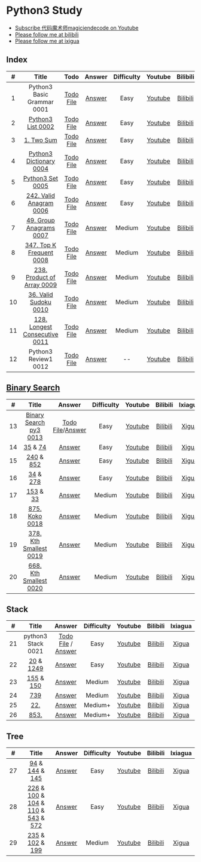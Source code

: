 # Python3 Study

- [Subscribe 代码魔术师magiciendecode on Youtube](https://www.youtube.com/channel/UCERe5JqcmPtyo3dzX94by1g?sub_confirmation=1)
- [Please follow me at bilibili](https://space.bilibili.com/520811931)
- [Please follow me at ixigua](https://www.ixigua.com/home/105169725727/)

## Index

| # | Title | Todo | Answer | Difficulty | Youtube | Bilibili | Ixiagua |
|:---:|:---:|:---:|:---:|:---:|:---:|:---:|:---:|
|1|Python3 Basic Grammar 0001|[Todo File](https://github.com/MagicienDeCode/py3_interview/blob/master/basic_grammar/basic.py)|[Answer](https://github.com/MagicienDeCode/py3_interview/blob/master/basic_grammar/basic_answer.py)|Easy|[Youtube](https://www.youtube.com/watch?v=Pmlqcl_Ggkc)|[Bilibili](https://www.bilibili.com/video/BV1wN4y1H7hR)|[Xigua](https://www.ixigua.com/i7335974016466813492)|
|2|[Python3 List 0002]()|[Todo File](https://github.com/MagicienDeCode/py3_interview/blob/master/basic_grammar/list.py)|[Answer](https://github.com/MagicienDeCode/py3_interview/blob/master/basic_grammar/list_answer.py)|Easy|[Youtube](https://www.youtube.com/watch?v=veHJaKzCsIM)|[Bilibili](https://www.bilibili.com/video/BV1WZ421m778)|[Xigua](https://www.ixigua.com/i7335998126400274979)|
|3|[1. Two Sum](https://leetcode.com/problems/two-sum/)|[Todo File](https://github.com/MagicienDeCode/py3_interview/blob/master/basic_grammar/two_sum.py)|[Answer](https://github.com/MagicienDeCode/py3_interview/blob/master/basic_grammar/two_sum_answer.py)|Easy|[Youtube](https://www.youtube.com/watch?v=BmOdXfdeG-o)|[Bilibili](https://www.bilibili.com/video/BV1Ny421a7nP)|[Xigua](https://www.ixigua.com/i7336100737191477786)|
|4|[Python3 Dictionary 0004](https://leetcode.com/problems/two-sum/description/)|[Todo File](https://github.com/MagicienDeCode/py3_interview/blob/master/basic_grammar/dictionary.py)|[Answer](https://github.com/MagicienDeCode/py3_interview/blob/master/basic_grammar/dictionary_answer.py)|Easy|[Youtube](https://www.youtube.com/watch?v=uvgBSPHqeCI)|[Bilibili](https://www.bilibili.com/video/BV1Z1421f7d9)|[Xigua](https://www.ixigua.com/i7336695129979224628)|
|5|[Python3 Set 0005](https://leetcode.com/problems/contains-duplicate/description/)|[Todo File](https://github.com/MagicienDeCode/py3_interview/blob/master/basic_grammar/set.py)|[Answer](https://github.com/MagicienDeCode/py3_interview/blob/master/basic_grammar/set_answer.py)|Easy|[Youtube](https://www.youtube.com/watch?v=L-GdKH3JtNw)|[Bilibili](https://www.bilibili.com/video/BV1nK421k7zn)|[Xigua](https://www.ixigua.com/i7336707631496561190)|
|6|[242. Valid Anagram 0006](https://leetcode.com/problems/valid-anagram/description/)|[Todo File](https://github.com/MagicienDeCode/py3_interview/blob/master/basic_grammar/list/242valid_anagram.py)|[Answer](https://github.com/MagicienDeCode/py3_interview/blob/master/basic_grammar/list/242valid_anagram_answer.py)|Easy|[Youtube](https://www.youtube.com/watch?v=r9SZajvQIiI)|[Bilibili](https://www.bilibili.com/video/BV1Xt42187TX)|[Xigua](https://www.ixigua.com/i7337081461045985811)|
|7|[49. Group Anagrams 0007](https://leetcode.com/problems/group-anagrams/description/)|[Todo File](https://github.com/MagicienDeCode/py3_interview/blob/master/basic_grammar/list/49group_anagrams.py)|[Answer](https://github.com/MagicienDeCode/py3_interview/blob/master/basic_grammar/list/49group_anagrams_answer.py)|Medium|[Youtube](https://www.youtube.com/watch?v=-7WpUpmp6N4)|[Bilibili](https://www.bilibili.com/video/BV1Qj421D7RD)|[Xigua](https://www.ixigua.com/i7337102157625328179)|
|8|[347. Top K Frequent 0008](https://leetcode.com/problems/top-k-frequent-elements/description/)|[Todo File](https://github.com/MagicienDeCode/py3_interview/blob/master/basic_grammar/list/347top_k_frequent_elements.py)|[Answer](https://github.com/MagicienDeCode/py3_interview/blob/master/basic_grammar/list/347top_k_frequent_elements_answer.py)|Medium|[Youtube](https://www.youtube.com/watch?v=cuLdM1k7gBU)|[Bilibili](https://www.bilibili.com/video/BV18J4m1s7Pi)|[Xigua](https://www.ixigua.com/i7337801325943620137)|
|9|[238. Product of Array 0009](https://leetcode.com/problems/product-of-array-except-self/description/)|[Todo File](https://github.com/MagicienDeCode/py3_interview/blob/master/basic_grammar/list/238product_of_array_except_self.py)|[Answer](https://github.com/MagicienDeCode/py3_interview/blob/master/basic_grammar/list/238product_of_array_except_self_answer.py)|Medium|[Youtube](https://www.youtube.com/watch?v=KoFS5Ef4hXk)|[Bilibili](https://www.bilibili.com/video/BV1kx4y1y7i9)|[Xigua](https://www.ixigua.com/i7338189112328847912)|
|10|[36. Valid Sudoku 0010](https://leetcode.com/problems/valid-sudoku/description/)|[Todo File](https://github.com/MagicienDeCode/py3_interview/blob/master/basic_grammar/list/36valid_sudoku.py)|[Answer](https://github.com/MagicienDeCode/py3_interview/blob/master/basic_grammar/list/36valid_sudoku_answer.py)|Medium|[Youtube](https://www.youtube.com/watch?v=eIzb4N1SYYE)|[Bilibili](https://www.bilibili.com/video/BV1Bx4y1y7fX)|[Xigua](https://www.ixigua.com/i7338557475588669964)|
|11|[128. Longest Consecutive 0011](https://leetcode.com/problems/longest-consecutive-sequence/description/)|[Todo File](https://github.com/MagicienDeCode/py3_interview/blob/master/basic_grammar/list/128longest_consecutive_sequence.py)|[Answer](https://github.com/MagicienDeCode/py3_interview/blob/master/basic_grammar/list/128longest_consecutive_sequence_answer.py)|Medium|[Youtube](https://www.youtube.com/watch?v=IwSGuK82hkg)|[Bilibili](https://www.bilibili.com/video/BV1gC411x7Wg)|[Xigua](https://www.ixigua.com/i7338930904477696531)|
|12|Python3 Review1 0012|[Todo File](https://github.com/MagicienDeCode/py3_interview/blob/master/basic_grammar/review1.py)|[Answer](https://github.com/MagicienDeCode/py3_interview/blob/master/basic_grammar/review1_answer.py)|--|[Youtube](https://www.youtube.com/watch?v=uhtb_AChMac)|[Bilibili](https://www.bilibili.com/video/BV1RW421A7c5)|[Xigua](https://www.ixigua.com/i7339609071881814579)|


## [Binary Search](https://github.com/MagicienDeCode/py3_interview/blob/master/basic_grammar/binary_search/BS_ALL_IN_ONE.pdf)

| # | Title |  Answer | Difficulty | Youtube | Bilibili | Ixiagua |
|:---:|:---:|:---:|:---:|:---:|:---:|:---:|
|13|[Binary Search py3 0013](https://leetcode.com/problems/binary-search/)|[Todo File](https://github.com/MagicienDeCode/py3_interview/blob/master/basic_grammar/binary_search/704binary_search.py)/[Answer](https://github.com/MagicienDeCode/py3_interview/blob/master/basic_grammar/binary_search/704binary_search_answer.py)|Easy|[Youtube](https://www.youtube.com/watch?v=hfNgTzJ3mdc)|[Bilibili](https://www.bilibili.com/video/BV1h1421f7E9)|[Xigua](https://www.ixigua.com/i7340026021544100389)|
|14|[35](https://leetcode.com/problems/search-insert-position/) & [74](https://leetcode.com/problems/search-a-2d-matrix/description/)|[Answer](https://github.com/MagicienDeCode/py3_interview/blob/master/basic_grammar/binary_search/35_74.py)|Easy|[Youtube](https://www.youtube.com/watch?v=926x36m2fJ8)|[Bilibili](https://www.bilibili.com/video/BV1kC411H77i)|[Xigua](https://www.ixigua.com/i7340410204619702819)|
|15|[240](https://leetcode.com/problems/search-a-2d-matrix-ii/description/) & [852](https://leetcode.com/problems/peak-index-in-a-mountain-array/description/)|[Answer](https://github.com/MagicienDeCode/py3_interview/blob/master/basic_grammar/binary_search/240_852.py)|Easy|[Youtube](https://www.youtube.com/watch?v=GXwpMpFMgvA)|[Bilibili](https://www.bilibili.com/video/BV1Cy421q73R)|[Xigua](https://www.ixigua.com/i7340759814273925684)|
|16|[34](https://leetcode.com/problems/find-first-and-last-position-of-element-in-sorted-array/) & [278](https://leetcode.com/problems/first-bad-version/description/)|[Answer](https://github.com/MagicienDeCode/py3_interview/blob/master/basic_grammar/binary_search/34_278.py)|Easy|[Youtube](https://www.youtube.com/watch?v=m63jLfjDsWM)|[Bilibili](https://www.bilibili.com/video/BV11z421X716)|[Xigua](https://www.ixigua.com/i7341159431968653865)|
|17|[153](https://leetcode.com/problems/find-minimum-in-rotated-sorted-array/) & [33](https://leetcode.com/problems/search-in-rotated-sorted-array/)|[Answer](https://github.com/MagicienDeCode/py3_interview/blob/master/basic_grammar/binary_search/153_33.py)|Medium|[Youtube](https://www.youtube.com/watch?v=2z-KIDh-j90)|[Bilibili](https://www.bilibili.com/video/BV1Pz42197sv)|[Xigua](https://www.ixigua.com/i7341541571524821530)|
|18|[875. Koko 0018](https://leetcode.com/problems/koko-eating-bananas/)|[Answer](https://github.com/MagicienDeCode/py3_interview/blob/master/basic_grammar/binary_search/875.py)|Medium|[Youtube](https://www.youtube.com/watch?v=3ilYPxP9XqM)|[Bilibili](https://www.bilibili.com/video/BV1SC411p7q6)|[Xigua](https://www.ixigua.com/i7342615931962524200)|
|19|[378. Kth Smallest 0019](https://leetcode.com/problems/kth-smallest-element-in-a-sorted-matrix/description/)|[Answer](https://github.com/MagicienDeCode/py3_interview/blob/master/basic_grammar/binary_search/378.py)|Medium|[Youtube](https://www.youtube.com/watch?v=ah2QIC6DkgA)|[Bilibili](https://www.bilibili.com/video/BV1Gt421t7X6)|[Xigua](https://www.ixigua.com/i7343038976959840803)|
|20|[668. Kth Smallest 0020](https://leetcode.com/problems/kth-smallest-number-in-multiplication-table/)|[Answer](https://github.com/MagicienDeCode/py3_interview/blob/master/basic_grammar/binary_search/668.py)|Medium|[Youtube](https://www.youtube.com/watch?v=5DYgSTXSNK0)|[Bilibili](https://www.bilibili.com/video/BV1sx42127tU)|[Xigua](https://www.ixigua.com/i7343389869911540224)|

## Stack
| # | Title |  Answer | Difficulty | Youtube | Bilibili | Ixiagua |
|:---:|:---:|:---:|:---:|:---:|:---:|:---:|
|21|python3 Stack 0021|[Todo File](https://github.com/MagicienDeCode/py3_interview/blob/master/medium_grammar/stack/stack.py) / [Answer](https://github.com/MagicienDeCode/py3_interview/blob/master/medium_grammar/stack/stack_answer.py)|Easy|[Youtube](https://www.youtube.com/watch?v=iao5oGnNNH4)|[Bilibili](https://www.bilibili.com/video/BV1bF4m1V7vP)|[Xigua](https://www.ixigua.com/i7344138174903353908)|
|22|[20](https://leetcode.com/problems/valid-parentheses/description/) & [1249](https://leetcode.com/problems/minimum-remove-to-make-valid-parentheses/description/) |[Answer](https://github.com/MagicienDeCode/py3_interview/blob/master/medium_grammar/stack/20_1249.py)|Easy|[Youtube](https://www.youtube.com/watch?v=_6wKuviAQGI)|[Bilibili](https://www.bilibili.com/video/BV1yF4m1V7Ly)|[Xigua](https://www.ixigua.com/i7345200677414666786)|
|23|[155](https://leetcode.com/problems/min-stack/description/) & [150](https://leetcode.com/problems/evaluate-reverse-polish-notation/) |[Answer](https://github.com/MagicienDeCode/py3_interview/blob/master/medium_grammar/stack/155_150.py)|Medium|[Youtube](https://www.youtube.com/watch?v=GO0UJso9Hsk)|[Bilibili](https://www.bilibili.com/video/BV1gw4m1d757)|[Xigua](https://www.ixigua.com/i7345646968917787146)|
|24|[739](https://leetcode.com/problems/daily-temperatures/description/)|[Answer](https://github.com/MagicienDeCode/py3_interview/blob/master/medium_grammar/stack/739.py)|Medium|[Youtube](https://www.youtube.com/watch?v=h1ohPpdsrX8)|[Bilibili](https://www.bilibili.com/video/BV1rw4m1d7UG)|[Xigua](https://www.ixigua.com/i7345972453908152843)|
|25|[22. ](https://leetcode.com/problems/generate-parentheses/)|[Answer](https://github.com/MagicienDeCode/py3_interview/blob/master/medium_grammar/stack/22.py)|Medium+|[Youtube](https://www.youtube.com/watch?v=P_ZbdNQE0KU)|[Bilibili](https://www.bilibili.com/video/BV19w4m1R71K)|[Xigua](https://www.ixigua.com/i7346312639321997824)|
|26|[853. ](https://leetcode.com/problems/car-fleet/description/)|[Answer](https://github.com/MagicienDeCode/py3_interview/blob/master/medium_grammar/stack/853.py)|Medium+|[Youtube](https://www.youtube.com/watch?v=VpW0jZXTdiY)|[Bilibili](https://www.bilibili.com/video/BV1cx421k7qH)|[Xigua](https://www.ixigua.com/i7347098970306380315)

## Tree
| # | Title |  Answer | Difficulty | Youtube | Bilibili | Ixiagua |
|:---:|:---:|:---:|:---:|:---:|:---:|:---:|
|27|[94](https://leetcode.com/problems/binary-tree-inorder-traversal/description/) & [144](https://leetcode.com/problems/binary-tree-preorder-traversal/) & [145](https://leetcode.com/problems/binary-tree-postorder-traversal/description/) |[Answer](https://github.com/MagicienDeCode/py3_interview/blob/master/medium_grammar/tree/94_144_145.py)|Easy|[Youtube](https://www.youtube.com/watch?v=cn5QZngcwmw)|[Bilibili](https://www.bilibili.com/video/BV1Xx421C79L)|[Xigua](https://www.ixigua.com/i7347788276910162484)|
|28|[226](https://leetcode.com/problems/invert-binary-tree/description/) & [100](https://leetcode.com/problems/same-tree/) & [104](https://leetcode.com/problems/maximum-depth-of-binary-tree/description/) & [110](https://leetcode.com/problems/balanced-binary-tree/) & [543](https://leetcode.com/problems/diameter-of-binary-tree/) & [572](https://leetcode.com/problems/subtree-of-another-tree/)|[Answer](https://github.com/MagicienDeCode/py3_interview/blob/master/medium_grammar/tree/easy_6_in_1.py)|Easy|[Youtube](https://www.youtube.com/watch?v=VmxeUTc2FR4)|[Bilibili](https://www.bilibili.com/video/BV1Su4m1M7Wa)|[Xigua](https://www.ixigua.com/i7348180827450114612)|
|29|[235](https://leetcode.com/problems/lowest-common-ancestor-of-a-binary-search-tree/) & [102](https://leetcode.com/problems/binary-tree-level-order-traversal/) & [199](https://leetcode.com/problems/binary-tree-right-side-view/)|[Answer](https://github.com/MagicienDeCode/py3_interview/blob/master/medium_grammar/tree/235_102_199.py)|Medium|[Youtube](https://www.youtube.com/watch?v=2eU5XdPPzv0)|[Bilibili](https://www.bilibili.com/video/BV13H4y1W7gF)|[Xigua](https://www.ixigua.com/i7348558056860418560)|

